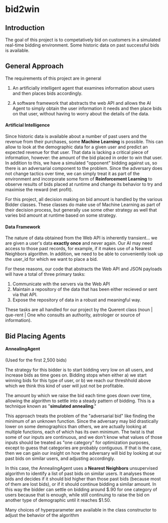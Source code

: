 # bid2win
## Introduction
The goal of this project is to competatively bid on customers in a simulated real-time bidding environment. Some historic data on past successful bids is available.

## General Approach
The requirements of this project are in general
1. An artificially intelligent agent that examines information about users and then places bids accordingly.

2. A software framework that abstracts the web API and allows the AI Agent to simply obtain the user information it needs and then place bids on that user, without having to worry about the details of the data.

#### Artificial Intelligence
Since historic data is available about a number of past users and the revenue from their purchases, some **Machine Learning** is possible. This can allow to look at the demographic data for a given user and predict an expected revenue for that user. That data is lacking a critical piece of information, however: the amount of the bid placed in order to win that user. In addition to this, we have a simulated "opponent" bidding against us, so there is an adversarial component to the problem. Since the adversary does not change tactics over time, we can simply treat it as part of the environment and incorporate some form of **Reinforcement Learning** to observe results of bids placed at runtime and change its behavior to try and maximise the reward (net profit).

For this project, all decision making on bid amount is handled by the various Bidder classes. These classes do make use of Machine Learning as part of their decision process, but generally use some other strategy as well that varies bid amount at runtime based on some strategy.

#### Data Framework
The nature of data obtained from the Web API is inherently transient... we are given a user's data **exactly once** and never again. Our AI may need access to those past records, for example, if it makes use of a Nearest Neighbors algorithm. In addition, we need to be able to conveniently look up the user_id for which we want to place a bid.

For these reasons, our code that abstracts the Web API and JSON payloads will have a total of three primary tasks:
1. Communicate with the servers via the Web API
2. Maintain a repository of the data that has been either recieved or sent via that API.
3. Expose the repository of data in a robust and meaningful way.

These tasks are all handled for our project by the Querent class (noun | que-rent | One who consults an authority, astrologer or source of information).

## Bid Placing Agents

#### AnnealingAgent
(Used for the first 2,500 bids)

The strategy for this bidder is to start bidding very low on all users, and increase bids as time goes on. Bidding stops when either a) we start winning bids for this type of user, or b) we reach our threshhold above which we think this kind of user will just not be profitable.
    
The amount by which we raise the bid each time goes down over time, allowing the algorithm to settle into a steady pattern of bidding. This is a technique known as "**simulated annealing**."

This approach treats the problem of the "adversarial bid" like finding the minimum of an unknown function. Since the adversary may bid drastically lower on some demographics than others, we are actually looking at multiple functions, each of which has its own minimum. The twist is that some of our inputs are continuous, and we don't know what values of those inputs should be treated as "one category" for optimization purposes, except to guess that categories are probably contiguous. If that is the case, then we can gain our insight on how the adversary will bid by looking at our past bids on similar users, and adjusting accordingly.

In this case, the AnnealingAgent uses a **Nearest Neighbors** unsupervised algorithm to identify a list of past bids on similar users. It analyses those bids and decides if it should bid higher than those past bids (because most of them are lost bids), or if it should continue bidding a similar amount. In this way the bidder can settle on bidding around $.90 for one category of users because that is enough, while still continuing to raise the bid on another type of demographic until it reaches $1.50.

Many choices of hyperparameter are available in the class constructor to adjust the behavior of the algorithm
